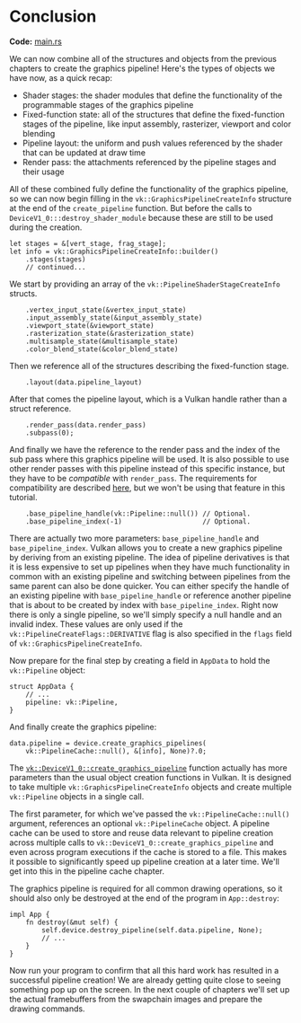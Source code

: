 # Conclusion

**Code:** [main.rs](https://github.com/KyleMayes/vulkanalia/tree/master/tutorial/src/12_graphics_pipeline_complete.rs)

We can now combine all of the structures and objects from the previous chapters to create the graphics pipeline! Here's the types of objects we have now, as a quick recap:

* Shader stages: the shader modules that define the functionality of the programmable stages of the graphics pipeline
* Fixed-function state: all of the structures that define the fixed-function stages of the pipeline, like input assembly, rasterizer, viewport and color blending
* Pipeline layout: the uniform and push values referenced by the shader that can be updated at draw time
* Render pass: the attachments referenced by the pipeline stages and their usage

All of these combined fully define the functionality of the graphics pipeline, so we can now begin filling in the `vk::GraphicsPipelineCreateInfo` structure at the end of the `create_pipeline` function. But before the calls to `DeviceV1_0:::destroy_shader_module` because these are still to be used during the creation.

```rust,noplaypen
let stages = &[vert_stage, frag_stage];
let info = vk::GraphicsPipelineCreateInfo::builder()
    .stages(stages)
    // continued...
```

We start by providing an array of the `vk::PipelineShaderStageCreateInfo` structs.

```rust,noplaypen
    .vertex_input_state(&vertex_input_state)
    .input_assembly_state(&input_assembly_state)
    .viewport_state(&viewport_state)
    .rasterization_state(&rasterization_state)
    .multisample_state(&multisample_state)
    .color_blend_state(&color_blend_state)
```

Then we reference all of the structures describing the fixed-function stage.

```rust,noplaypen
    .layout(data.pipeline_layout)
```

After that comes the pipeline layout, which is a Vulkan handle rather than a struct reference.

```rust,noplaypen
    .render_pass(data.render_pass)
    .subpass(0);
```

And finally we have the reference to the render pass and the index of the sub pass where this graphics pipeline will be used. It is also possible to use other render passes with this pipeline instead of this specific instance, but they have to be *compatible* with `render_pass`. The requirements for compatibility are described [here](https://www.khronos.org/registry/vulkan/specs/1.2/html/vkspec.html#renderpass-compatibility), but we won't be using that feature in this tutorial.

```rust,noplaypen
    .base_pipeline_handle(vk::Pipeline::null()) // Optional.
    .base_pipeline_index(-1)                    // Optional.
```

There are actually two more parameters: `base_pipeline_handle` and `base_pipeline_index`. Vulkan allows you to create a new graphics pipeline by deriving from an existing pipeline. The idea of pipeline derivatives is that it is less expensive to set up pipelines when they have much functionality in common with an existing pipeline and switching between pipelines from the same parent can also be done quicker. You can either specify the handle of an existing pipeline with `base_pipeline_handle` or reference another pipeline that is about to be created by index with `base_pipeline_index`. Right now there is only a single pipeline, so we'll simply specify a null handle and an invalid index. These values are only used if the `vk::PipelineCreateFlags::DERIVATIVE` flag is also specified in the `flags` field of `vk::GraphicsPipelineCreateInfo`.

Now prepare for the final step by creating a field in `AppData` to hold the `vk::Pipeline` object:

```rust,noplaypen
struct AppData {
    // ...
    pipeline: vk::Pipeline,
}
```

And finally create the graphics pipeline:

```rust,noplaypen
data.pipeline = device.create_graphics_pipelines(
    vk::PipelineCache::null(), &[info], None)?.0;
```

The [`vk::DeviceV1_0::create_graphics_pipeline`](https://docs.rs/vulkanalia/latest/vulkanalia/vk/trait.DeviceV1_0.html#method.create_graphics_pipelines) function actually has more parameters than the usual object creation functions in Vulkan. It is designed to take multiple `vk::GraphicsPipelineCreateInfo` objects and create multiple `vk::Pipeline` objects in a single call.

The first parameter, for which we've passed the `vk::PipelineCache::null()` argument, references an optional `vk::PipelineCache` object. A pipeline cache can be used to store and reuse data relevant to pipeline creation across multiple calls to `vk::DeviceV1_0::create_graphics_pipeline` and even across program executions if the cache is stored to a file. This makes it possible to significantly speed up pipeline creation at a later time. We'll get into this in the pipeline cache chapter.

The graphics pipeline is required for all common drawing operations, so it should also only be destroyed at the end of the program in `App::destroy`:

```rust,noplaypen
impl App {
    fn destroy(&mut self) {
        self.device.destroy_pipeline(self.data.pipeline, None);
        // ...
    }
}
```

Now run your program to confirm that all this hard work has resulted in a successful pipeline creation! We are already getting quite close to seeing something pop up on the screen. In the next couple of chapters we'll set up the actual framebuffers from the swapchain images and prepare the drawing commands.
